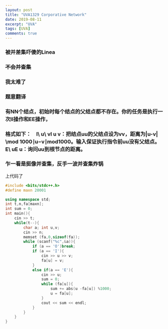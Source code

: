 ```yaml
---
layout: post
title: "UVA1329 Corporative Network"
date: 2019-08-11
excerpt: "UVA"
tags: [UVA]
comments: true
---
```


### 被并差集吓傻的Linea 

### ~~不会并查集~~

### 我太难了

### 题意翻译
### 有NN个结点，初始时每个结点的父结点都不存在。你的任务是执行一次II操作和EE操作，
### 格式如下：　I\ u\ vI u v：把结点uu的父结点设为vv，距离为|u-v| \mod 1000∣u−v∣mod1000。输入保证执行指令前uu没有父结点。E\ uE u：询问uu到根节点的距离。

### 乍一看是挺像并查集，反手一波并查集炸锅

上代码了
```cpp
#include <bits/stdc++.h>
#define maxn 20001

using namespace std;
int t,n,fa[maxn];
int sum = 0;
int main(){
	cin >> t;
	while(t--){
		char a; int u,v;
		cin >> n;
		memset (fa,0,sizeof(fa));
		while (scanf("%c",&a)){
			if (a == 'O')break;
			if (a == 'I'){
				cin >> u >> v;
				fa[u] = v;
			}
			else if(a == 'E'){
				cin >> u;
				sum = 0;
				while (fa[u]){
					sum += abs(u -fa[u]) %1000;
					u = fa[u];
				}
				cout << sum << endl;
			}
		}
	}
}
```
